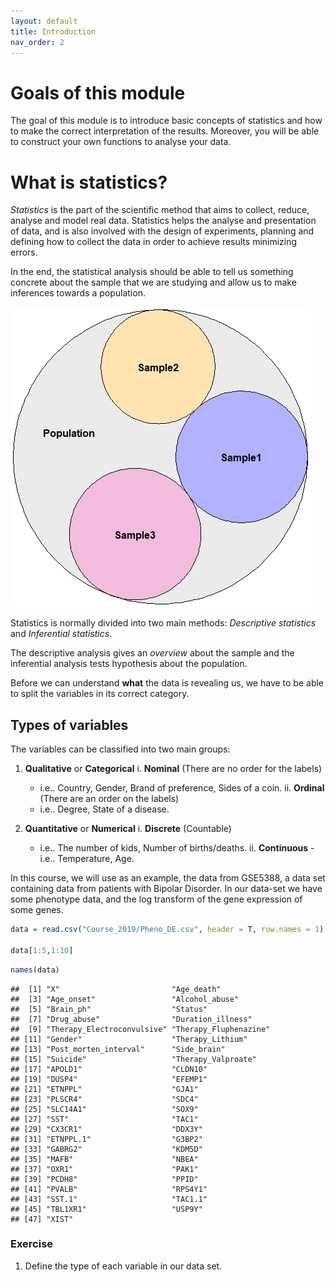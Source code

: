 ```yaml
---
layout: default
title: Introduction
nav_order: 2
---
```


# Goals of this module
The goal of this module is to introduce basic concepts of statistics and how to make the correct interpretation of the results. Moreover, you will be able to construct your own functions to analyse your data. 


# What is statistics?
*Statistics* is the part of the scientific method that aims to collect, reduce, analyse and model real data. Statistics helps the analyse and presentation of data, and is also involved with the design of experiments, planning and defining how to collect the data in order to achieve results minimizing errors.

In the end, the statistical analysis should be able to tell us something concrete about the sample that we are studying and allow us to make inferences towards a population.

![](figure-html/unnamed-chunk-1-1.png)<!-- -->

Statistics is normally divided into two main methods:
*Descriptive statistics* and *Inferential statistics*.

The descriptive analysis gives an *overview* about the sample and the inferential analysis tests hypothesis about the population.

Before we can understand **what** the data is revealing us, we have to be able to split the variables in its correct category. 

## Types of variables
The variables can be classified into two main groups:

1. **Qualitative** or **Categorical**
  i. **Nominal** (There are no order for the labels)
    - i.e.. Country, Gender, Brand of preference, Sides of a coin.
  ii. **Ordinal** (There are an order on the labels)
    - i.e.. Degree, State of a disease.

2. **Quantitative** or **Numerical**
    i. **Discrete** (Countable)
      -  i.e.. The number of kids, Number of births/deaths.
    ii. **Continuous**
       - i.e.. Temperature, Age.

In this course, we will use as an example, the data from GSE$5388$, a data set containing data from patients with Bipolar Disorder. In our data-set we have some phenotype data, and the log transform of the gene expression of some genes.


```r
data = read.csv("Course_2019/Pheno_DE.csv", header = T, row.names = 1)

data[1:5,1:10]
```


```r
names(data)
```

```
##  [1] "X"                         "Age_death"                
##  [3] "Age_onset"                 "Alcohol_abuse"            
##  [5] "Brain_ph"                  "Status"                   
##  [7] "Drug_abuse"                "Duration_illness"         
##  [9] "Therapy_Electroconvulsive" "Therapy_Fluphenazine"     
## [11] "Gender"                    "Therapy_Lithium"          
## [13] "Post_morten_interval"      "Side_brain"               
## [15] "Suicide"                   "Therapy_Valproate"        
## [17] "APOLD1"                    "CLDN10"                   
## [19] "DUSP4"                     "EFEMP1"                   
## [21] "ETNPPL"                    "GJA1"                     
## [23] "PLSCR4"                    "SDC4"                     
## [25] "SLC14A1"                   "SOX9"                     
## [27] "SST"                       "TAC1"                     
## [29] "CX3CR1"                    "DDX3Y"                    
## [31] "ETNPPL.1"                  "G3BP2"                    
## [33] "GABRG2"                    "KDM5D"                    
## [35] "MAFB"                      "NBEA"                     
## [37] "OXR1"                      "PAK1"                     
## [39] "PCDH8"                     "PPID"                     
## [41] "PVALB"                     "RPS4Y1"                   
## [43] "SST.1"                     "TAC1.1"                   
## [45] "TBL1XR1"                   "USP9Y"                    
## [47] "XIST"
```

### Exercise
1. Define the type of each variable in our data set. 
